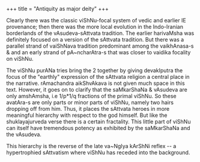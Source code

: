 +++
title = "Antiquity as major deity"
+++

Clearly there was the classic viShNu-focal system of vedic and earlier IE provenance; then there was the more local evolution in the Indo-Iranian borderlands of the vAsudeva-sAttvata tradition. The earlier harivaMsha was definitely focused on a version of the sAttvata tradition. But there was a parallel strand of vaiShNava tradition predominant among the vaikhAnasa-s & and an early strand of pA~ncharAtra-s that was closer to vaidika focality on viShNu. 
 
The viShNu purANa tries bring the 2 together by giving devakIputra the focus of the "earthly" expression of the sAttvata religion a central place in the narrative. rAmachandra aikShvAkava is not given much space in this text. However, it goes on to clarify that the saMkarShaNa & vAsudeva are only amshAmsha, i.e 1/p*1/q fractions of the primal viShNu. So these avatAra-s are only parts or minor parts of viShNu, namely two hairs dropping off from him. Thus, it places the sAttvata heroes in more meaningful hierarchy with respect to the god himself. But like the shuklayajurveda verse there is a certain fractality. This little part of viShNu can itself have tremendous potency as exhibited by the saMkarShaNa and the vAsudeva. 

This hierarchy is the reverse of the late va~NgIya kArShNi reflex -- a hypertrophied sAttvatism where viShNu has receded into the background.